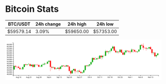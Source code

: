 # Bitcoin Stats

BTC/USDT|24h change|24h high|24h low|
|---|---|---|---|
|$59579.14|3.09%|$59650.00|$57353.00|

<img src="./chart.svg">
